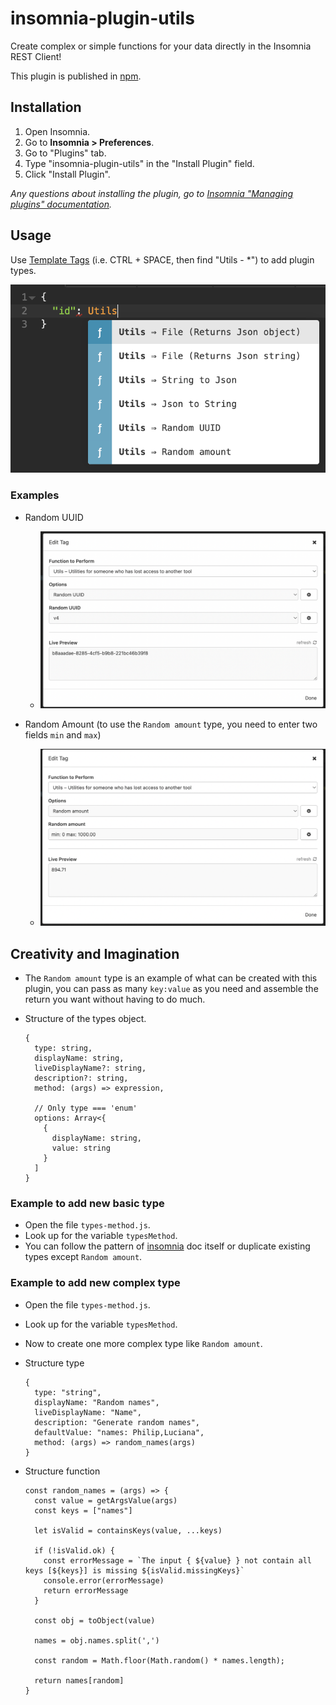 # insomnia-plugin-utils

Create complex or simple functions for your data directly in the Insomnia REST Client!

This plugin is published in [npm](https://www.npmjs.com/package/insomnia-plugin-utils).


## Installation

1. Open Insomnia.
2. Go to **Insomnia > Preferences**.
3. Go to "Plugins" tab.
4. Type "insomnia-plugin-utils" in the "Install Plugin" field.
5. Click "Install Plugin".

_Any questions about installing the plugin, go to [Insomnia "Managing plugins" documentation](https://support.insomnia.rest/article/26-plugins#managing-plugins)._


## Usage

Use [Template Tags](https://docs.insomnia.rest/insomnia/template-tags) (i.e. CTRL + SPACE, then find "Utils - *") to add plugin types.

![Screenshot](https://raw.githubusercontent.com/Puglielli/insomnia-plugin-utils/main/docs/images/template-tags-utils.png)

### Examples

- Random UUID
  - ![Screenshot](https://raw.githubusercontent.com/Puglielli/insomnia-plugin-utils/main/docs/images/example-uuid.png)

- Random Amount (to use the `Random amount` type, you need to enter two fields `min` and `max`)
  - ![Screenshot](https://raw.githubusercontent.com/Puglielli/insomnia-plugin-utils/main/docs/images/example-amount.png)


## Creativity and Imagination

- The `Random amount` type is an example of what can be created with this plugin, you can pass as many `key:value` as you need and assemble the return you want without having to do much.

- Structure of the types object.

  ```
  {
    type: string,
    displayName: string,
    liveDisplayName?: string,
    description?: string,
    method: (args) => expression,

    // Only type === 'enum'
    options: Array<{
      {
        displayName: string,
        value: string
      }
    ]
  }
  ```

### Example to add new basic type

- Open the file `types-method.js`.
- Look up for the variable `typesMethod`.
- You can follow the pattern of [insomnia](https://docs.insomnia.rest/insomnia/template-tags) doc itself or duplicate existing types except `Random amount`.

### Example to add new complex type

- Open the file `types-method.js`.
- Look up for the variable `typesMethod`.
- Now to create one more complex type like `Random amount`.

- Structure type
  ```
  {
    type: "string",
    displayName: "Random names",
    liveDisplayName: "Name",
    description: "Generate random names",
    defaultValue: "names: Philip,Luciana",
    method: (args) => random_names(args)
  }
  ```

- Structure function
  ```
  const random_names = (args) => {
    const value = getArgsValue(args)
    const keys = ["names"]

    let isValid = containsKeys(value, ...keys)

    if (!isValid.ok) {
      const errorMessage = `The input { ${value} } not contain all keys [${keys}] is missing ${isValid.missingKeys}`
      console.error(errorMessage)
      return errorMessage
    }

    const obj = toObject(value)

    names = obj.names.split(',')

    const random = Math.floor(Math.random() * names.length);

    return names[random]
  }
  ```

